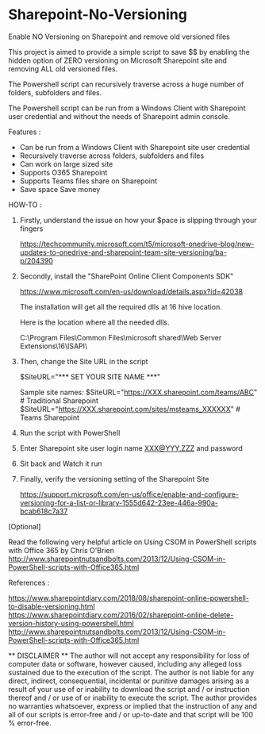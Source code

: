 # Sharepoint-No-Versioning

Enable NO Versioning on Sharepoint and remove old versioned files

This project is aimed to provide a simple script to save $$ by enabling the hidden option of ZERO versioning on Microsoft Sharepoint site and removing ALL old versioned files.

The Powershell script can recursively traverse across a huge number of folders, subfolders and files.

The Powershell script can be run from a Windows Client with Sharepoint user credential and without the needs of Sharepoint admin console.

Features :
* Can be run from a Windows Client with Sharepoint site user credential
* Recursively traverse across folders, subfolders and files
* Can work on large sized site
* Supports O365 Sharepoint
* Supports Teams files share on Sharepoint
* Save space Save money

HOW-TO :

1. Firstly, understand the issue on how your $pace is slipping through your fingers

   https://techcommunity.microsoft.com/t5/microsoft-onedrive-blog/new-updates-to-onedrive-and-sharepoint-team-site-versioning/ba-p/204390

2. Secondly, install the "SharePoint Online Client Components SDK" 

   https://www.microsoft.com/en-us/download/details.aspx?id=42038

   The installation will get all the required dlls at 16 hive location.

   Here is the location where all the needed dlls.

   C:\Program Files\Common Files\microsoft shared\Web Server Extensions\16\ISAPI\

3. Then, change the Site URL in the script

   $SiteURL="*** SET YOUR SITE NAME ***"

   Sample site names:
   $SiteURL="https://XXX.sharepoint.com/teams/ABC" # Traditional Sharepoint
   $SiteURL="https://XXX.sharepoint.com/sites/msteams_XXXXXX" # Teams Sharepoint

4. Run the script with PowerShell

5. Enter Sharepoint site user login name XXX@YYY.ZZZ and password

6. Sit back and Watch it run

7. Finally, verify the versioning setting of the Sharepoint Site

   https://support.microsoft.com/en-us/office/enable-and-configure-versioning-for-a-list-or-library-1555d642-23ee-446a-990a-bcab618c7a37


[Optional] 

Read the following very helpful article on Using CSOM in PowerShell scripts with Office 365 by Chris O'Brien
http://www.sharepointnutsandbolts.com/2013/12/Using-CSOM-in-PowerShell-scripts-with-Office365.html


References :

https://www.sharepointdiary.com/2018/08/sharepoint-online-powershell-to-disable-versioning.html
https://www.sharepointdiary.com/2016/02/sharepoint-online-delete-version-history-using-powershell.html
http://www.sharepointnutsandbolts.com/2013/12/Using-CSOM-in-PowerShell-scripts-with-Office365.html



** DISCLAIMER **
The author will not accept any responsibility for loss of computer data or software, however caused, including any alleged loss sustained due to the execution of the script. The author is not liable for any direct, indirect, consequential, incidental or punitive damages arising as a result of your use of or inability to download the script and / or instruction thereof and / or use of or inability to execute the script. The author provides no warranties whatsoever, express or implied that the instruction of any and all of our scripts is error-free and / or up-to-date and that script will be 100 % error-free.
